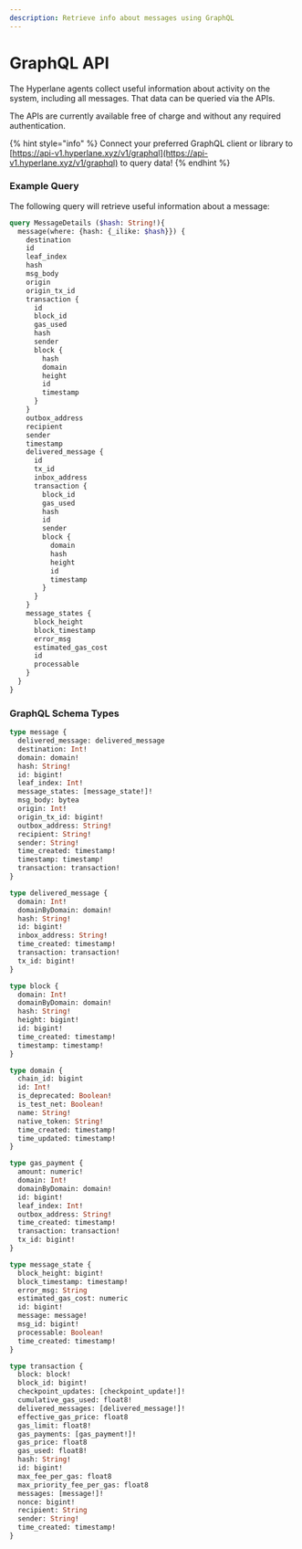 ```yaml
---
description: Retrieve info about messages using GraphQL
---
```


# GraphQL API

The Hyperlane agents collect useful information about activity on the system, including all messages. That data can be queried via the APIs.

The APIs are currently available free of charge and without any required authentication.

{% hint style="info" %}
Connect your preferred GraphQL client or library to [https://api-v1.hyperlane.xyz/v1/graphql](https://api-v1.hyperlane.xyz/v1/graphql) to query data!
{% endhint %}

### Example Query

The following query will retrieve useful information about a message:

```graphql
query MessageDetails ($hash: String!){
  message(where: {hash: {_ilike: $hash}}) {
    destination
    id
    leaf_index
    hash
    msg_body
    origin
    origin_tx_id
    transaction {
      id
      block_id
      gas_used
      hash
      sender
      block {
        hash
        domain
        height
        id
        timestamp
      }
    }
    outbox_address
    recipient
    sender
    timestamp
    delivered_message {
      id
      tx_id
      inbox_address
      transaction {
        block_id
        gas_used
        hash
        id
        sender
        block {
          domain
          hash
          height
          id
          timestamp
        }
      }
    }
    message_states {
      block_height
      block_timestamp
      error_msg
      estimated_gas_cost
      id
      processable
    }
  }
}
```

### GraphQL Schema Types

```graphql
type message {
  delivered_message: delivered_message
  destination: Int!
  domain: domain!
  hash: String!
  id: bigint!
  leaf_index: Int!
  message_states: [message_state!]!
  msg_body: bytea
  origin: Int!
  origin_tx_id: bigint!
  outbox_address: String!
  recipient: String!
  sender: String!
  time_created: timestamp!
  timestamp: timestamp!
  transaction: transaction!
}

type delivered_message {
  domain: Int!
  domainByDomain: domain!
  hash: String!
  id: bigint!
  inbox_address: String!
  time_created: timestamp!
  transaction: transaction!
  tx_id: bigint!
}

type block {
  domain: Int!
  domainByDomain: domain!
  hash: String!
  height: bigint!
  id: bigint!
  time_created: timestamp!
  timestamp: timestamp!
}

type domain {
  chain_id: bigint
  id: Int!
  is_deprecated: Boolean!
  is_test_net: Boolean!
  name: String!
  native_token: String!
  time_created: timestamp!
  time_updated: timestamp!
}

type gas_payment {
  amount: numeric!
  domain: Int!
  domainByDomain: domain!
  id: bigint!
  leaf_index: Int!
  outbox_address: String!
  time_created: timestamp!
  transaction: transaction!
  tx_id: bigint!
}

type message_state {
  block_height: bigint!
  block_timestamp: timestamp!
  error_msg: String
  estimated_gas_cost: numeric
  id: bigint!
  message: message!
  msg_id: bigint!
  processable: Boolean!
  time_created: timestamp!
}

type transaction {
  block: block!
  block_id: bigint!
  checkpoint_updates: [checkpoint_update!]!
  cumulative_gas_used: float8!
  delivered_messages: [delivered_message!]!
  effective_gas_price: float8
  gas_limit: float8!
  gas_payments: [gas_payment!]!
  gas_price: float8
  gas_used: float8!
  hash: String!
  id: bigint!
  max_fee_per_gas: float8
  max_priority_fee_per_gas: float8
  messages: [message!]!
  nonce: bigint!
  recipient: String
  sender: String!
  time_created: timestamp!
}
```
